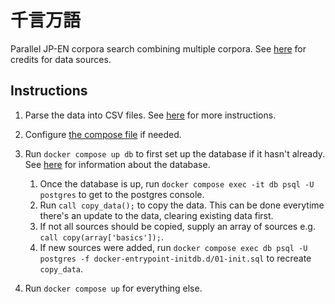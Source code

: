 # 千言万語

Parallel JP-EN corpora search combining multiple corpora. See [here](./SOURCES.md) for credits for data sources.

## Instructions

1. Parse the data into CSV files. See [here](data/README.md) for more instructions.

2. Configure [the compose file](./compose.yml) if needed.

3. Run `docker compose up db` to first set up the database if it hasn't already. See [here](database/README.md) for information about the database.
    1. Once the database is up, run `docker compose exec -it db psql -U postgres` to get to the postgres console.
    2. Run `call copy_data();` to copy the data. This can be done everytime there's an update to the data, clearing existing data first.
    3. If not all sources should be copied, supply an array of sources e.g. `call copy(array['basics']);`.
    4. If new sources were added, run `docker compose exec db psql -U postgres -f docker-entrypoint-initdb.d/01-init.sql` to recreate `copy_data`.

4. Run `docker compose up` for everything else.
